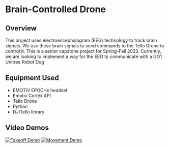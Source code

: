# Brain-Controlled Drone
## Overview
This project uses electroencephalogram (EEG) technology to track brain signals. We use these brain signals to send commands to the Tello Drone to control it. This is a senior capstone project for Spring-Fall 2023. Currently, we are looking to implement a way for the EEG to communicate with a GO1 Unitree Robot Dog

## Equipment Used
* EMOTIV EPOCHx headset
* Emotiv Cortex API
* Tello Drone
* Python
* DJITello library

## Video Demos

[![Takeoff Demo](https://i.imgur.com/QFrzKHd.png)](https://youtube.com/shorts/oqsKRUVTpd4 "Takeoff Demo")
[![Movement Demo](https://i.imgur.com/IThEtBA.png)](https://youtube.com/shorts/L60n676oXj4?feature=share "Movement Demo")

